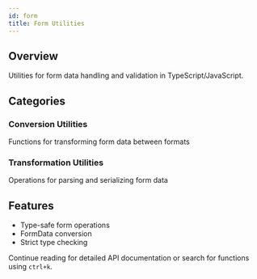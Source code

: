 ```yaml
---
id: form  
title: Form Utilities  
---
```


## Overview  

Utilities for form data handling and validation in TypeScript/JavaScript.  

## Categories  

### Conversion Utilities  

Functions for transforming form data between formats  

### Transformation Utilities  

Operations for parsing and serializing form data  

## Features  

- Type-safe form operations  
- FormData conversion  
- Strict type checking  

Continue reading for detailed API documentation or search for functions using `ctrl+k`.

